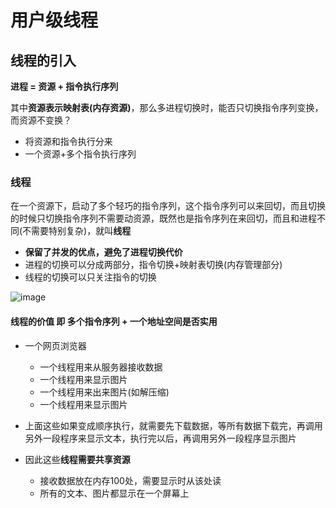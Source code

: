 # 用户级线程  


## 线程的引入  

**进程 = 资源 + 指令执行序列**  

其中**资源表示映射表(内存资源)**，那么多进程切换时，能否只切换指令序列变换，而资源不变换？  
* 将资源和指令执行分来  
* 一个资源+多个指令执行序列  

### 线程  

在一个资源下，启动了多个轻巧的指令序列，这个指令序列可以来回切，而且切换的时候只切换指令序列不需要动资源，既然也是指令序列在来回切，而且和进程不同(不需要特别复杂)，就叫**线程**

* **保留了并发的优点，避免了进程切换代价**  
* 进程的切换可以分成两部分，指令切换+映射表切换(内存管理部分)  
* 线程的切换可以只关注指令的切换  

![image](https://user-images.githubusercontent.com/58176267/156487067-cb07e0f7-bbcd-4587-8a2d-9dcce081df1a.png)


#### 线程的价值 即 多个指令序列 + 一个地址空间是否实用  

* 一个网页浏览器  
    * 一个线程用来从服务器接收数据  
    * 一个线程用来显示图片  
    * 一个线程用来出来图片(如解压缩)  
    * 一个线程用来显示图片  

* 上面这些如果变成顺序执行，就需要先下载数据，等所有数据下载完，再调用另外一段程序来显示文本，执行完以后，再调用另外一段程序显示图片  
* 因此这些**线程需要共享资源**
    * 接收数据放在内存100处，需要显示时从该处读  
    * 所有的文本、图片都显示在一个屏幕上  

